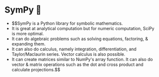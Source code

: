 # SymPy 🐍

- $$SymPy is a Python library for symbolic mathematics.
- It is great at analytical computation but for numeric computation, SciPy is more optimal.
- It can do algebraic problems such as solving equations, factoring, & expanding them.
- It can also do calculus, namely integration, differentiation, and Taylor/Maclaurin series. Vector calculus is also possible.
- It can create matrices similar to NumPy's array function. It can also do vector & matrix operations such as the dot and cross product and calculate projections.$$
